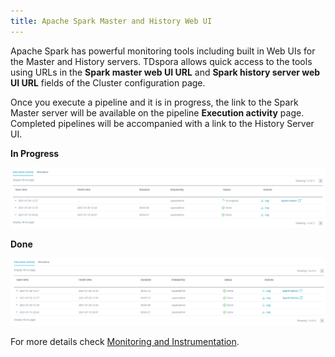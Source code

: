 ```yaml
---
title: Apache Spark Master and History Web UI
---
```


Apache Spark has powerful monitoring tools including built in Web UIs for the Master and History servers. TDspora allows quick access to the tools using URLs in the **Spark master web UI URL** and **Spark history server web UI URL** fields of the Cluster configuration page.

Once you execute a pipeline and it is in progress, the link to the Spark Master server will be available on the pipeline **Execution activity** page. Completed pipelines will be accompanied with a link to the History Server UI.

**In Progress**

![Pipeline In Progress](/img/execution-activity-in-progress.png)

**Done**

![Pipeline Done or Failed](/img/execution-activity-done.png)

For more details check [Monitoring and Instrumentation](https://spark.apache.org/docs/2.0.0-preview/monitoring.html).
